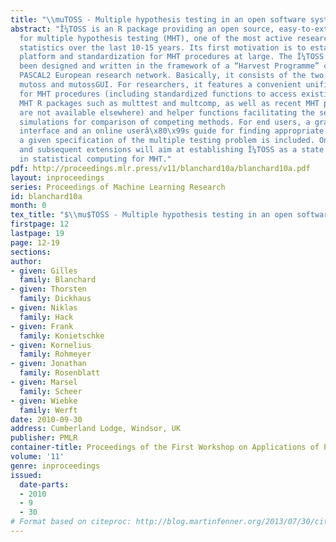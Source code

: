 ```yaml
---
title: "\\muTOSS - Multiple hypothesis testing in an open software system"
abstract: "Î¼TOSS is an R package providing an open source, easy-to-extend platform
  for multiple hypothesis testing (MHT), one of the most active research fields in
  statistics over the last 10-15 years. Its first motivation is to establish a common
  platform and standardization for MHT procedures at large. The Î¼TOSS software has
  been designed and written in the framework of a “Harvest Programme” call of the
  PASCAL2 European research network. Basically, it consists of the two R packages
  mutoss and mutossGUI. For researchers, it features a convenient unification of interfaces
  for MHT procedures (including standardized functions to access existing specific
  MHT R packages such as multtest and multcomp, as well as recent MHT procedures that
  are not available elsewhere) and helper functions facilitating the setup of benchmark
  simulations for comparison of competing methods. For end users, a graphical user
  interface and an online userâ\x80\x99s guide for finding appropriate methods for
  a given specification of the multiple testing problem is included. Ongoing maintenance
  and subsequent extensions will aim at establishing Î¼TOSS as a state of the art
  in statistical computing for MHT."
pdf: http://proceedings.mlr.press/v11/blanchard10a/blanchard10a.pdf
layout: inproceedings
series: Proceedings of Machine Learning Research
id: blanchard10a
month: 0
tex_title: "$\\mu$TOSS - Multiple hypothesis testing in an open software system"
firstpage: 12
lastpage: 19
page: 12-19
sections: 
author:
- given: Gilles
  family: Blanchard
- given: Thorsten
  family: Dickhaus
- given: Niklas
  family: Hack
- given: Frank
  family: Konietschke
- given: Kornelius
  family: Rohmeyer
- given: Jonathan
  family: Rosenblatt
- given: Marsel
  family: Scheer
- given: Wiebke
  family: Werft
date: 2010-09-30
address: Cumberland Lodge, Windsor, UK
publisher: PMLR
container-title: Proceedings of the First Workshop on Applications of Pattern Analysis
volume: '11'
genre: inproceedings
issued:
  date-parts:
  - 2010
  - 9
  - 30
# Format based on citeproc: http://blog.martinfenner.org/2013/07/30/citeproc-yaml-for-bibliographies/
---
```

